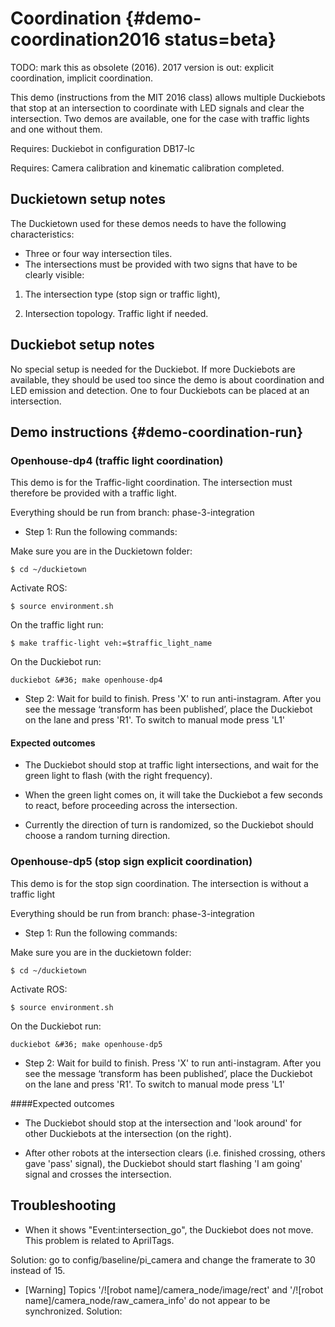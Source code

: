# Coordination {#demo-coordination2016 status=beta}

TODO: mark this as obsolete (2016). 2017 version is out: explicit coordination, implicit coordination.

This demo (instructions from the MIT 2016 class) allows multiple Duckiebots that stop at an intersection to coordinate with LED signals and clear the intersection. Two demos are available, one for the case with traffic lights and one without them.

<div class='requirements' markdown="1">

Requires: Duckiebot in configuration DB17-lc

Requires: Camera calibration and kinematic calibration completed.

</div>


## Duckietown setup notes

The Duckietown used for these demos needs to have the following characteristics:

* Three or four way intersection tiles.
* The intersections must be provided with two signs that have to be clearly visible:

1) The intersection type (stop sign or traffic light),

2) Intersection topology. Traffic light if needed.


## Duckiebot setup notes

No special setup is needed for the Duckiebot. If more Duckiebots are available, they should be used too since the demo is about coordination and LED emission and detection. One to four Duckiebots can be placed at an intersection.


## Demo instructions {#demo-coordination-run}

### Openhouse-dp4 (traffic light coordination)

This demo is for the Traffic-light coordination. The intersection must therefore be provided with a traffic light.

Everything should be run from branch: phase-3-integration

* Step 1: Run the following commands:

Make sure you are in the Duckietown folder:

    $ cd ~/duckietown

Activate ROS:

    $ source environment.sh

On the traffic light run:

    $ make traffic-light veh:=$traffic_light_name

On the Duckiebot run:

    duckiebot &#36; make openhouse-dp4

* Step 2: Wait for build to finish. Press 'X' to run anti-instagram. After you see the message ‘transform
has been published’, place the Duckiebot on the lane and press 'R1'. To switch to manual mode press 'L1'

#### Expected outcomes

* The Duckiebot should stop at traffic light intersections, and wait for the green light to flash (with the right frequency).

* When the green light comes on, it will take the Duckiebot a few seconds to react, before proceeding across the intersection.

* Currently the direction of turn is randomized, so the Duckiebot should choose a random turning direction.

### Openhouse-dp5 (stop sign explicit coordination)

This demo is for the stop sign coordination. The intersection is without a traffic light

Everything should be run from branch: phase-3-integration

* Step 1: Run the following commands:

Make sure you are in the duckietown folder:

    $ cd ~/duckietown

Activate ROS:

    $ source environment.sh

On the Duckiebot run:

    duckiebot &#36; make openhouse-dp5

* Step 2: Wait for build to finish. Press 'X' to run anti-instagram. After you see the message ‘transform
has been published’, place the Duckiebot on the lane and press 'R1'. To switch to manual mode press 'L1'

####Expected outcomes

* The Duckiebot should stop at the intersection and 'look around' for other Duckiebots at the intersection (on the right).

* After other robots at the intersection clears (i.e. finished crossing, others gave 'pass' signal), the Duckiebot should start flashing 'I am going' signal and crosses the intersection.

## Troubleshooting 

* When it shows "Event:intersection_go", the Duckiebot does not move. This problem is related to AprilTags.

Solution: go to config/baseline/pi_camera and change the framerate to 30 instead of 15.

* [Warning] Topics '/![robot name]/camera_node/image/rect' and '/![robot name]/camera_node/raw_camera_info' do not appear to be synchronized.
Solution:
